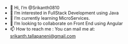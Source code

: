 - 👋 Hi, I’m @Srikanth0810
- 👀 I’m interested in FullStack Development using Java
- 🌱 I’m currently learning MicroServices.
- 💞️ I’m looking to collaborate on Front End using Angular
- 📫 How to reach me :
        You can mail me at: srikanth.tallapaneni@gmail.com
        

<!---
Srikanth0810/Srikanth0810 is a ✨ special ✨ repository because its `README.md` (this file) appears on your GitHub profile.
You can click the Preview link to take a look at your changes.
--->
